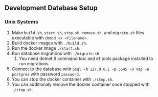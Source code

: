 ## Development Database Setup

### Unix Systems

1. Make `build.sh`, `start.sh`, `stop.sh`, `remove.sh`, and `migrate.sh` files executable with `chmod +x <filename>`.
2. Build docker images with `./build.sh`.
3. Run the docker image `./start.sh`.
4. Run database migrations with `./migrate.sh`
    1. You need dotnet 6 command tool and ef tools package installed to run migrations.
5. Connect to the database with `psql -h 127.0.0.1 -p 5545 -U vsp -W postgres` with password `password`.
6. You can stop the docker container with `./stop.sh`.
7. You can additionaly remove the docker container once stopped with `./stop.sh`.
